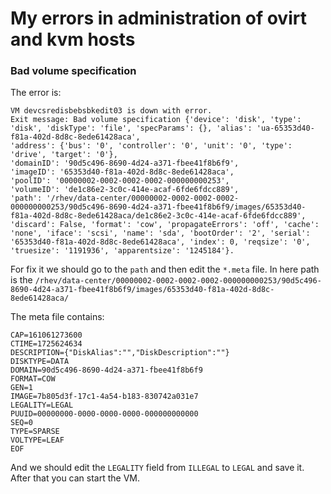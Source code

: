 # My errors in administration of ovirt and kvm hosts

### Bad volume specification

The error is:
```
VM devcsredisbebsbkedit03 is down with error.
Exit message: Bad volume specification {'device': 'disk', 'type': 'disk', 'diskType': 'file', 'specParams': {}, 'alias': 'ua-65353d40-f81a-402d-8d8c-8ede61428aca',
'address': {'bus': '0', 'controller': '0', 'unit': '0', 'type': 'drive', 'target': '0'},
'domainID': '90d5c496-8690-4d24-a371-fbee41f8b6f9',
'imageID': '65353d40-f81a-402d-8d8c-8ede61428aca',
'poolID': '00000002-0002-0002-0002-000000000253',
'volumeID': 'de1c86e2-3c0c-414e-acaf-6fde6fdcc889',
'path': '/rhev/data-center/00000002-0002-0002-0002-000000000253/90d5c496-8690-4d24-a371-fbee41f8b6f9/images/65353d40-f81a-402d-8d8c-8ede61428aca/de1c86e2-3c0c-414e-acaf-6fde6fdcc889', 'discard': False, 'format': 'cow', 'propagateErrors': 'off', 'cache': 'none', 'iface': 'scsi', 'name': 'sda', 'bootOrder': '2', 'serial': '65353d40-f81a-402d-8d8c-8ede61428aca', 'index': 0, 'reqsize': '0', 'truesize': '1191936', 'apparentsize': '1245184'}.
```
For fix it we should go to the `path` and then edit the `*.meta` file.
In here path is the `/rhev/data-center/00000002-0002-0002-0002-000000000253/90d5c496-8690-4d24-a371-fbee41f8b6f9/images/65353d40-f81a-402d-8d8c-8ede61428aca/`

The meta file contains:

```
CAP=161061273600
CTIME=1725624634
DESCRIPTION={"DiskAlias":"","DiskDescription":""}
DISKTYPE=DATA
DOMAIN=90d5c496-8690-4d24-a371-fbee41f8b6f9
FORMAT=COW
GEN=1
IMAGE=7b805d3f-17c1-4a54-b183-830742a031e7
LEGALITY=LEGAL
PUUID=00000000-0000-0000-0000-000000000000
SEQ=0
TYPE=SPARSE
VOLTYPE=LEAF
EOF
```
And we should edit the `LEGALITY` field from `ILLEGAL` to `LEGAL` and save it.
After that you can start the VM.

